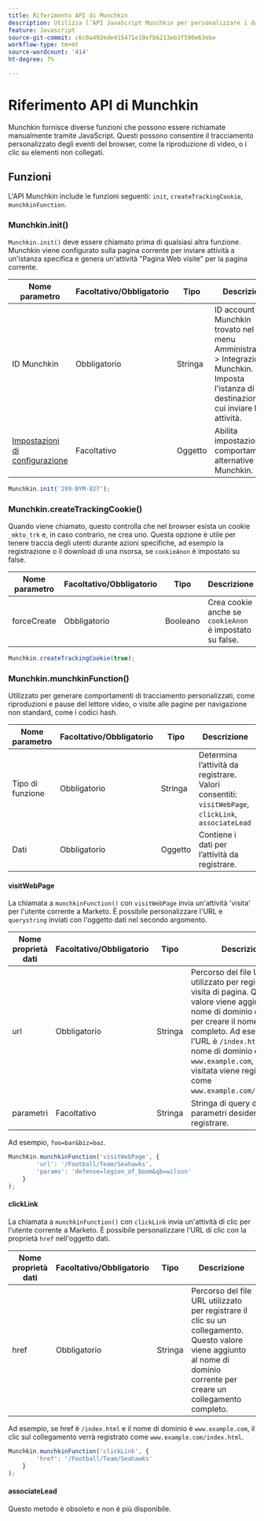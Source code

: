 ```yaml
---
title: Riferimento API di Munchkin
description: Utilizza l’API JavaScript Munchkin per personalizzare i dati Munchkin.
feature: Javascript
source-git-commit: c6c0a492ede415471e10efb6213eb3f590e63ebe
workflow-type: tm+mt
source-wordcount: '414'
ht-degree: 7%

---
```



# Riferimento API di Munchkin

Munchkin fornisce diverse funzioni che possono essere richiamate manualmente tramite JavaScript. Questi possono consentire il tracciamento personalizzato degli eventi del browser, come la riproduzione di video, o i clic su elementi non collegati.

## Funzioni

L&#39;API Munchkin include le funzioni seguenti: `init`, `createTrackingCookie`, `munchkinFunction`.

### Munchkin.init()

`Munchkin.init()` deve essere chiamato prima di qualsiasi altra funzione. Munchkin viene configurato sulla pagina corrente per inviare attività a un&#39;istanza specifica e genera un&#39;attività &quot;Pagina Web visite&quot; per la pagina corrente.

| Nome parametro | Facoltativo/Obbligatorio | Tipo | Descrizione |
| --- | --- | --- | --- |
| ID Munchkin | Obbligatorio | Stringa | ID account Munchkin trovato nel menu Amministrazione > Integrazione > Munchkin. Imposta l&#39;istanza di destinazione a cui inviare le attività. |
| [Impostazioni di configurazione](configuration.md) | Facoltativo | Oggetto | Abilita impostazioni di comportamento alternative per Munchkin. |

```javascript
Munchkin.init('299-BYM-827');
```

### Munchkin.createTrackingCookie()

Quando viene chiamato, questo controlla che nel browser esista un cookie `_mkto_trk` e, in caso contrario, ne crea uno. Questa opzione è utile per tenere traccia degli utenti durante azioni specifiche, ad esempio la registrazione o il download di una risorsa, se `cookieAnon` è impostato su false.

| Nome parametro | Facoltativo/Obbligatorio | Tipo | Descrizione |
| --- | --- | --- | --- |
| forceCreate | Obbligatorio | Booleano | Crea cookie anche se `cookieAnon` è impostato su false. |


```javascript
Munchkin.createTrackingCookie(true);
```

### Munchkin.munchkinFunction()

Utilizzato per generare comportamenti di tracciamento personalizzati, come riproduzioni e pause del lettore video, o visite alle pagine per navigazione non standard, come i codici hash.

| Nome parametro | Facoltativo/Obbligatorio | Tipo | Descrizione |
| --- | --- | --- | --- |
| Tipo di funzione | Obbligatorio | Stringa | Determina l’attività da registrare. Valori consentiti: `visitWebPage`, `clickLink`, `associateLead` |
| Dati | Obbligatorio | Oggetto | Contiene i dati per l’attività da registrare. |

#### visitWebPage

La chiamata a `munchkinFunction()` con `visitWebPage` invia un&#39;attività &#39;visita&#39; per l&#39;utente corrente a Marketo. È possibile personalizzare l&#39;URL e `querystring` inviati con l&#39;oggetto dati nel secondo argomento.

| Nome proprietà dati | Facoltativo/Obbligatorio | Tipo | Descrizione |
| --- | --- | --- | --- |
| url | Obbligatorio | Stringa | Percorso del file URL utilizzato per registrare una visita di pagina.  Questo valore viene aggiunto al nome di dominio corrente per creare il nome di pagina completo. Ad esempio, se l&#39;URL è `/index.html` e il nome di dominio è `www.example.com`, la pagina visitata viene registrata come `www.example.com/index.html`. |
| parametri | Facoltativo | Stringa | Stringa di query dei parametri desiderati da registrare. |

Ad esempio, `foo=bar&biz=baz`.

```javascript
Munchkin.munchkinFunction('visitWebPage', {
        'url': '/Football/Team/Seahawks',
        'params': 'defense=legion_of_boom&qb=wilson'
    }
);
```

#### clickLink

La chiamata a `munchkinFunction()` con `clickLink` invia un&#39;attività di clic per l&#39;utente corrente a Marketo. È possibile personalizzare l&#39;URL di clic con la proprietà `href` nell&#39;oggetto dati.

| Nome proprietà dati | Facoltativo/Obbligatorio | Tipo | Descrizione |
| --- | --- | --- | --- |
| href | Obbligatorio | Stringa | Percorso del file URL utilizzato per registrare il clic su un collegamento. Questo valore viene aggiunto al nome di dominio corrente per creare un collegamento completo. |

Ad esempio, se href è `/index.html` e il nome di dominio è `www.example.com`, il clic sul collegamento verrà registrato come `www.example.com/index.html`.

```javascript
Munchkin.munchkinFunction('clickLink', {
        'href': '/Football/Team/Seahawks'
    }
);
```

#### associateLead

Questo metodo è obsoleto e non è più disponibile.

